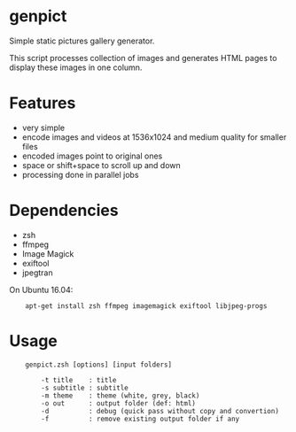 # genpict
Simple static pictures gallery generator.

This script processes collection of images and generates HTML pages to display these images in one column.

# Features
 - very simple
 - encode images and videos at 1536x1024 and medium quality for smaller files
 - encoded images point to original ones
 - space or shift+space to scroll up and down
 - processing done in parallel jobs

# Dependencies
 - zsh
 - ffmpeg
 - Image Magick
 - exiftool
 - jpegtran

On Ubuntu 16.04:
```
    apt-get install zsh ffmpeg imagemagick exiftool libjpeg-progs
```

# Usage

        genpict.zsh [options] [input folders]

            -t title    : title
            -s subtitle : subtitle
            -m theme    : theme (white, grey, black)
            -o out      : output folder (def: html)
            -d          : debug (quick pass without copy and convertion)
            -f          : remove existing output folder if any
